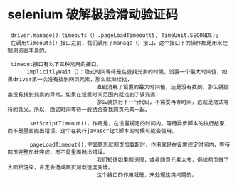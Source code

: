 # selenium 破解极验滑动验证码

     driver.manage().timeouts（）.pageLoadTimeout(5, TimeUnit.SECONDS);  
     在调用timeouts(）接口之前，我们调用了manage（）接口，这个接口下的操作都是用来控制浏览器本身的。 
     
     timeout接口有以下三种常用的接口。
          implicitlyWait（）：隐式时间等待是在查找元素的时候，设置一个最大时间值，如果driver第一次没有找到网页元素，那么就继续找，
                                直到消耗了设置的最大时间值，还是没有找到，那么就抛出没有找到元素的异常。如果在设置时间范围内就找到了该元素，
                                那么就执行下一行代码，不需要再等时间，这就是隐式等待的含义。所以，隐式时间等待一般结合查找网页元素一起。
    
           setScriptTimeout()，作用是，在设置规定的时间内，等待异步脚本的执行结束，而不是里面抛出错误。这个在执行javascript脚本的时候可能会使用。
    
           pageLoadTimeout(),字面意思就网页加载超时，作用就是在设置规定时间内，等待网页完整加载完成，而不是里面抛出错误。
                                我们知道如果网速慢，或者网页元素太多，例如网页做了大面积渲染，肯定会造成网页加载速度变慢。
                                这个接口的作用就是，来处理这类问题的。